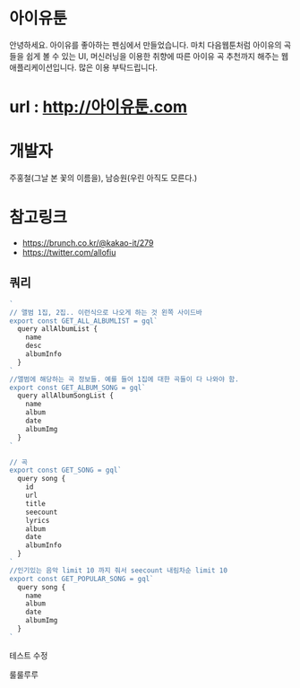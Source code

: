 # 아이유툰
안녕하세요. 아이유를 좋아하는 펜심에서 만들었습니다. 
마치 다음웹툰처럼 아이유의 곡들을 쉽게 볼 수 있는 UI, 머신러닝을 이용한 취향에 따른 아이유 곡 추천까지 해주는 웹애플리케이션입니다. 많은 이용 부탁드립니다. 

# url : http://아이유툰.com

# 개발자 
주홍철(그날 본 꽃의 이름을), 남승원(우린 아직도 모른다.)

# 참고링크
 - https://brunch.co.kr/@kakao-it/279
 - https://twitter.com/allofiu 

## 쿼리 

```js
`
// 앨범 1집, 2집.. 이런식으로 나오게 하는 것 왼쪽 사이드바
export const GET_ALL_ALBUMLIST = gql`
  query allAlbumList {
    name
    desc
    albumInfo
  }
`
//앨범에 해당하는 곡 정보들. 예를 들어 1집에 대한 곡들이 다 나와야 함. 
export const GET_ALBUM_SONG = gql`
  query allAlbumSongList {
    name
    album
    date
    albumImg 
  }
` 

// 곡
export const GET_SONG = gql`
  query song {
    id
    url
    title
    seecount
    lyrics
    album
    date
    albumInfo 
  }
`
//인기있는 음악 limit 10 까지 줘서 seecount 내림차순 limit 10
export const GET_POPULAR_SONG = gql`
  query song {
    name
    album
    date
    albumImg
  }
`
```

테스트 수정

룰룰루루